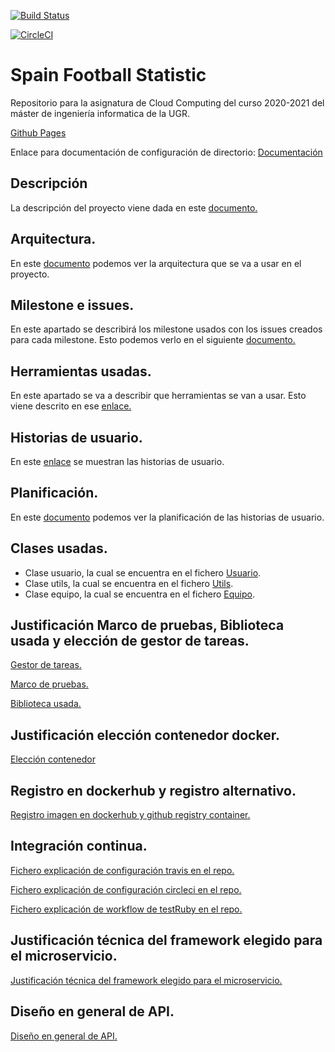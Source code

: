 [![Build Status](https://app.travis-ci.com/CharlySM/ProyectoCC.svg?branch=master)](https://app.travis-ci.com/CharlySM/ProyectoCC)

[![CircleCI](https://circleci.com/gh/CharlySM/ProyectoCC/tree/master.svg?style=svg)](https://circleci.com/gh/CharlySM/ProyectoCC/tree/master)

# Spain Football Statistic
Repositorio para la asignatura de Cloud Computing del curso 2020-2021 del máster de ingeniería informatica de la UGR.

[Github Pages](https://charlysm.github.io/ProyectoCC/)

Enlace para documentación de configuración de directorio: [Documentación](https://charlysm.github.io/ProyectoCC/doc/inicializacion "configuración de repositorio")

## Descripción

La descripción del proyecto viene dada en este [documento.](https://charlysm.github.io/ProyectoCC/doc/descripcion)

## Arquitectura.

En este [documento](https://charlysm.github.io/ProyectoCC/doc/arquitectura) podemos ver la arquitectura que se va a usar en el proyecto.

## Milestone e issues.

En este apartado se describirá los milestone usados con los issues creados para cada milestone. Esto podemos verlo en el siguiente [documento.](https://charlysm.github.io/ProyectoCC/doc/Milestone_e_issues)

## Herramientas usadas.

En este apartado se va a describir que herramientas se van a usar. Esto viene descrito en ese [enlace.](https://charlysm.github.io/ProyectoCC/doc/herramientas)

## Historias de usuario.

En este [enlace](https://charlysm.github.io/ProyectoCC/doc/hus) se muestran las historias de usuario.

## Planificación.

En este [documento](https://charlysm.github.io/ProyectoCC/doc/planificacion) podemos ver la planificación de las historias de usuario.

## Clases usadas.
- Clase usuario, la cual se encuentra en el fichero [Usuario](https://github.com/CharlySM/ProyectoCC/blob/master/src/User.rb).
- Clase utils, la cual se encuentra en el fichero [Utils](https://github.com/CharlySM/ProyectoCC/blob/master/src/Utils.rb).
- Clase equipo, la cual se encuentra en el fichero [Equipo](https://github.com/CharlySM/ProyectoCC/blob/master/src/Equipo.rb).

## Justificación Marco de pruebas, Biblioteca usada y elección de gestor de tareas.

[Gestor de tareas.](https://charlysm.github.io/ProyectoCC/doc/EleccionGestorTareas)

[Marco de pruebas.](https://charlysm.github.io/ProyectoCC/doc/EleccionMarcoPruebas)

[Biblioteca usada.](https://charlysm.github.io/ProyectoCC/doc/EleccionBiblioteca)

## Justificación elección contenedor docker.

[Elección contenedor](https://charlysm.github.io/ProyectoCC/doc/eleccionContenedor)

## Registro en dockerhub y registro alternativo.

[Registro imagen en dockerhub y github registry container.](https://charlysm.github.io/ProyectoCC/doc/dockerHubRegistroAlternativo)

## Integración continua.

[Fichero explicación de configuración travis en el repo.](https://charlysm.github.io/ProyectoCC/doc/travis)

[Fichero explicación de configuración circleci en el repo.](https://charlysm.github.io/ProyectoCC/doc/circleci)

[Fichero explicación de workflow de testRuby en el repo.](https://charlysm.github.io/ProyectoCC/doc/actionsTest)

## Justificación técnica del framework elegido para el microservicio.

[Justificación técnica del framework elegido para el microservicio.](https://charlysm.github.io/ProyectoCC/doc/justificacionFramework)

## Diseño en general de API.

[Diseño en general de API.](https://charlysm.github.io/ProyectoCC/doc/DocumentacionApi)
